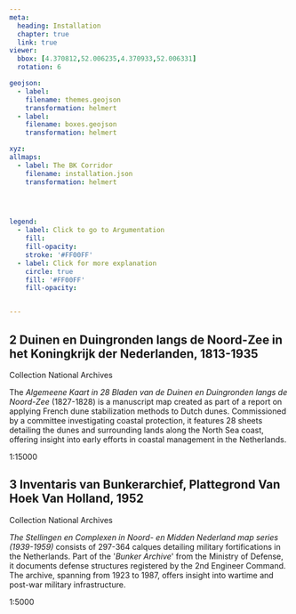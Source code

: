 ```yaml
---
meta:
  heading: Installation
  chapter: true
  link: true
viewer:
  bbox: [4.370812,52.006235,4.370933,52.006331]
  rotation: 6

geojson:
  - label:
    filename: themes.geojson
    transformation: helmert
  - label:
    filename: boxes.geojson
    transformation: helmert

xyz:
allmaps:
  - label: The BK Corridor
    filename: installation.json
    transformation: helmert


    

legend: 
  - label: Click to go to Argumentation
    fill: 
    fill-opacity: 
    stroke: '#FF00FF'
  - label: Click for more explanation
    circle: true
    fill: '#FF00FF'
    fill-opacity: 


---
```


## 2 Duinen en Duingronden langs de Noord-Zee in het Koningkrijk der Nederlanden, 1813-1935

Collection National Archives

The _Algemeene Kaart in 28 Bladen van de Duinen en Duingronden langs de Noord-Zee_ (1827-1828) is a manuscript map created as part of a report on applying French dune stabilization methods to Dutch dunes. Commissioned by a committee investigating coastal protection, it features 28 sheets detailing the dunes and surrounding lands along the North Sea coast, offering insight into early efforts in coastal management in the Netherlands.

1:15000

## 3 Inventaris van Bunkerarchief, Plattegrond Van Hoek Van Holland, 1952

Collection National Archives

_The Stellingen en Complexen in Noord- en Midden Nederland map series (1939-1959)_ consists of 297-364 calques detailing military fortifications in the Netherlands. Part of the '_Bunker Archive_' from the Ministry of Defense, it documents defense structures registered by the 2nd Engineer Command. The archive, spanning from 1923 to 1987, offers insight into wartime and post-war military infrastructure.

1:5000